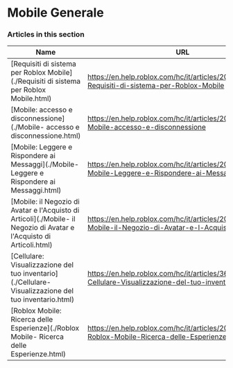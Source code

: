 # Mobile Generale  
### Articles in this section
Name|URL
-|-
[Requisiti di sistema per Roblox Mobile](./Requisiti di sistema per Roblox Mobile.html) |https://en.help.roblox.com/hc/it/articles/203625474-Requisiti-di-sistema-per-Roblox-Mobile
[Mobile: accesso e disconnessione](./Mobile- accesso e disconnessione.html) |https://en.help.roblox.com/hc/it/articles/203313450-Mobile-accesso-e-disconnessione
[Mobile: Leggere e Rispondere ai Messaggi](./Mobile- Leggere e Rispondere ai Messaggi.html) |https://en.help.roblox.com/hc/it/articles/203313550-Mobile-Leggere-e-Rispondere-ai-Messaggi
[Mobile: il Negozio di Avatar e l'Acquisto di Articoli](./Mobile- il Negozio di Avatar e l'Acquisto di Articoli.html) |https://en.help.roblox.com/hc/it/articles/203313500-Mobile-il-Negozio-di-Avatar-e-l-Acquisto-di-Articoli
[Cellulare: Visualizzazione del tuo inventario](./Cellulare- Visualizzazione del tuo inventario.html) |https://en.help.roblox.com/hc/it/articles/360000344426-Cellulare-Visualizzazione-del-tuo-inventario
[Roblox Mobile: Ricerca delle Esperienze](./Roblox Mobile- Ricerca delle Esperienze.html) |https://en.help.roblox.com/hc/it/articles/203313460-Roblox-Mobile-Ricerca-delle-Esperienze